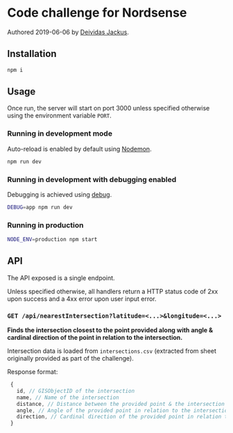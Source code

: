 # Code challenge for Nordsense

Authored 2019-06-06 by [Deividas Jackus](https://github.com/deividasjackus).

## Installation

```bash
npm i
```

## Usage

Once run, the server will start on port 3000 unless specified otherwise using the environment variable `PORT`.

### Running in development mode

Auto-reload is enabled by default using [Nodemon](https://nodemon.io/).

```bash
npm run dev
```

### Running in development with debugging enabled

Debugging is achieved using [debug](https://www.npmjs.com/package/debug).

```bash
DEBUG=app npm run dev
```

### Running in production

```bash
NODE_ENV=production npm start
```

## API

The API exposed is a single endpoint.

Unless specified otherwise, all handlers return a HTTP status code of 2xx upon success and a 4xx error upon user input error.

### `GET /api/nearestIntersection?latitude=<...>&longitude=<...>`

**Finds the intersection closest to the point provided along with angle & cardinal direction of the point in relation to the intersection.**

Intersection data is loaded from `intersections.csv` (extracted from sheet originally provided as part of the challenge).

Response format:
```js
 {
   id, // GISObjectID of the intersection
   name, // Name of the intersection
   distance, // Distance between the provided point & the intersection
   angle, // Angle of the provided point in relation to the intersection
   direction, // Cardinal direction of the provided point in relation to the intersection
 }
```
